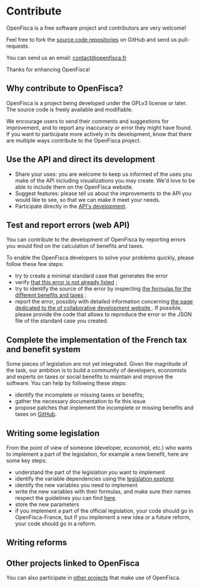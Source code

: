 # Contribute

OpenFisca is a free software project and contributors are very welcome!

Feel free to fork the [source code repositories](https://github.com/openfisca) on GitHub and send us pull-requests.

You can send us an email: contact@openfisca.fr

Thanks for enhancing OpenFisca!

## Why contribute to OpenFisca?

OpenFisca is a project being developed under the GPLv3 license or later.
The source code is freely available and modifiable.

We encourage users to send their comments and suggestions for improvement,
and to report any inaccuracy or error they might have found.
If you want to participate more actively in its development,
know that there are multiple ways contribute to the OpenFisca project.

## Use the API and direct its development

- Share your uses: you are welcome to keep us informed of the uses
you make of the API including visualizations you may create.
We'd love to be able to include them on the OpenFisca website.
- Suggest features: please tell us about the improvements
to the API you would like to see, so that we can make it meet your needs.
- Participate directly in the [API's development](https://github.com/openfisca/openfisca-web-api).

## Test and report errors (web API)

You can contribute to the development of OpenFisca by reporting errors you would find on the calculation of benefits and taxes.

To enable the OpenFisca developers to solve your problems quickly, please follow these few steps:
- try to create a minimal standard case that generates the error</li>
- verify [that this error is not already listed](https://github.com/openfisca/openfisca-france/issues?state=open) ;
- try to identify the source of the error by inspecting [the formulas for the different benefits and taxes](http://legislation.openfisca.fr/variables) ;
- report the error, possibly with detailed information concerning <a href="https://github.com/openfisca/openfisca-france/issues?state=open"> the page dedicated to the of collaborative development website </a>. If possible, please provide the code that allows to reproduce the error or the JSON file of the standard case you created.

## Complete the implementation of the French tax and benefit system

Some pieces of legislation are not yet integrated. Given the magnitude of the task, our ambition is to build a community of developers, economists and experts on taxes or social benefits to maintain and improve the software. You can help by following these steps:

- identify the incomplete or missing taxes or benefits;
- gather the necessary documentation to fix this issue
- propose patches that implement the incomplete or missing benefits and
taxes on [GitHub](https://github.com/openfisca/openfisca-france/).

## Writing some legislation

From the point of view of someone (developer, economist, etc.) who wants to implement a part of the legislation, for example a new benefit, here are some key steps:

- understand the part of the legislation you want to implement
- identify the variable dependencies using the [legislation explorer](http://legislation.openfisca.fr/)
- identify the new variables you need to implement
- write the new variables with their formulas, and make sure their names respect the guidelines you can find [here](https://github.com/openfisca/openfisca-france/wiki/Openfisca-variables-naming-guidelines).
- store the new parameters
- if you implement a part of the official legislation, your code should go in OpenFisca-France, but if you implement a new idea or a future reform, your code should go in a reform.

## Writing reforms


## Other projects linked to OpenFisca

You can also participate in [other projects](../community.html) that make use of
OpenFisca.